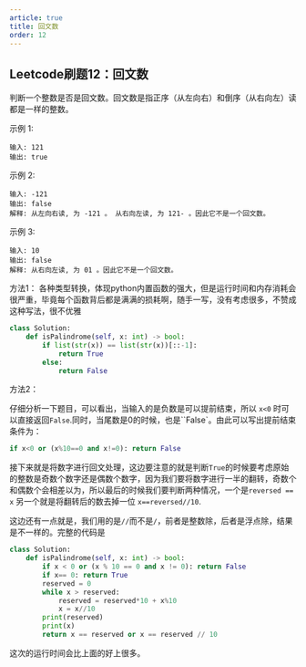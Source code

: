 ```yaml
---
article: true
title: 回文数
order: 12
---
```


## Leetcode刷题12：回文数

判断一个整数是否是回文数。回文数是指正序（从左向右）和倒序（从右向左）读都是一样的整数。

示例 1:

```
输入: 121
输出: true
```



示例 2:

```
输入: -121
输出: false
解释: 从左向右读, 为 -121 。 从右向左读, 为 121- 。因此它不是一个回文数。
```


示例 3:

```
输入: 10
输出: false
解释: 从右向左读, 为 01 。因此它不是一个回文数。
```





方法1： 各种类型转换，体现python内置函数的强大，但是运行时间和内存消耗会很严重，毕竟每个函数背后都是满满的损耗啊，随手一写，没有考虑很多，不赞成这种写法，很不优雅

```python
class Solution:
    def isPalindrome(self, x: int) -> bool:
        if list(str(x)) == list(str(x))[::-1]:
            return True
        else:
            return False
```



方法2：

仔细分析一下题目，可以看出，当输入的是负数是可以提前结束，所以 ``x<0`` 时可以直接返回``False``.同时，当尾数是0的时候，也是``False`。由此可以写出提前结束条件为：

```python
if x<0 or (x%10==0 and x!=0): return False
```

接下来就是将数字进行回文处理，这边要注意的就是判断``True``的时候要考虑原始的整数是奇数个数字还是偶数个数字，因为我们要将数字进行一半的翻转，奇数个和偶数个会相差以为，所以最后的时候我们要判断两种情况，一个是``reversed == x`` 另一个就是将翻转后的数去掉一位 ``x==reversed//10``.

这边还有一点就是，我们用的是``//``而不是``/``，前者是整数除，后者是浮点除，结果是不一样的。完整的代码是

```python
class Solution:
    def isPalindrome(self, x: int) -> bool:
        if x < 0 or (x % 10 == 0 and x != 0): return False 
        if x== 0: return True    
        reserved = 0
        while x > reserved:
            reserved = reserved*10 + x%10
            x = x//10
        print(reserved)
        print(x)
        return x == reserved or x == reserved // 10
```

这次的运行时间会比上面的好上很多。